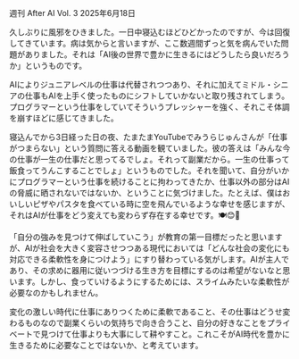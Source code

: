 週刊 After AI
Vol. 3
2025年6月18日

久しぶりに風邪をひきました。一日中寝込むほどひどかったのですが、今は回復してきています。病は気からと言いますが、ここ数週間ずっと気を病んでいた問題がありました。それは「AI後の世界で豊かに生きるにはどうしたら良いだろうか」というものです。

AIによりジュニアレベルの仕事は代替されつつあり、それに加えてミドル・シニアの仕事もAIを上手く使ったものにシフトしていかないと取り残されてしまう。プログラマーという仕事をしていてそういうプレッシャーを強く、それこそ体調を崩すほどに感じてきました。

寝込んでから3日経った日の夜、たまたまYouTubeでみうらじゅんさんが「仕事がつまらない」という質問に答える動画を観ていました。彼の答えは「みんな今の仕事が一生の仕事だと思ってるでしょ。それって副業だから。一生の仕事って飯食ってうんこすることでしょ」というものでした。それを聞いて、自分がいかにプログラマーという仕事を続けることに拘わってきたか、仕事以外の部分はAIの脅威に晒されないではないか、ということに気づけました。たとえば、僕はおいしいピザやパスタを食べている時に空を飛んでいるような幸せを感じますが、それはAIが仕事をどう変えても変わらず存在する幸せです。🍽️😊🔪

「自分の強みを見つけて伸ばしていこう」が教育の第一目標だったと思いますが、AIが社会を大きく変容させつつある現代においては「どんな社会の変化にも対応できる柔軟性を身につけよう」にすり替わっている気がします。AIが主人であり、その求めに器用に従いつづける生き方を目標にするのは希望がないなと思います。しかし、食っていけるようにするためには、スライムみたいな柔軟性が必要なのかもしれません。

変化の激しい時代に仕事にありつくために柔軟であること、その仕事はどうせ変わるものなので副業くらいの気持ちで向き合うこと、自分の好きなことをプライベートで見つけて仕事よりも大事にして耕やすこと。これこそがAI時代を豊かに生きるために必要なことではないか、と考えています。